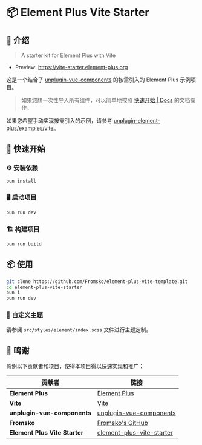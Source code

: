 # 📦 Element Plus Vite Starter

## 📑 介绍
> A starter kit for Element Plus with Vite

- Preview: <https://vite-starter.element-plus.org>

这是一个结合了 [unplugin-vue-components](https://github.com/antfu/unplugin-vue-components) 的按需引入的 Element Plus 示例项目。

> 如果您想一次性导入所有组件，可以简单地按照 [快速开始 | Docs](https://element-plus.org/zh-CN/guide/quickstart.html) 的文档操作。

如果您希望手动实现按需引入的示例，请参考 [unplugin-element-plus/examples/vite](https://github.com/element-plus/unplugin-element-plus/tree/main/examples/vite)。

## 🚀 快速开始

### ⚙️ 安装依赖

```bash
bun install
```

### 🖥️ 启动项目

```bash
bun run dev
```

### 🏗️ 构建项目

```bash
bun run build
```

## 📦 使用

```bash
git clone https://github.com/Fromsko/element-plus-vite-template.git
cd element-plus-vite-starter
bun i
bun run dev
```

### 🎨 自定义主题

请参阅 `src/styles/element/index.scss` 文件进行主题定制。

## 🙏 鸣谢

感谢以下贡献者和项目，使得本项目得以快速实现和推广：

| 贡献者       | 链接                                        |
|--------------|---------------------------------------------|
| **Element Plus** | [Element Plus](https://github.com/element-plus/element-plus) |
| **Vite**        | [Vite](https://github.com/vitejs/vite) |
| **unplugin-vue-components** | [unplugin-vue-components](https://github.com/unplugin/unplugin-vue-components) |
| **Fromsko**      | [Fromsko's GitHub](https://github.com/Fromsko) |
| **Element Plus Vite Starter** | [element-plus-vite-starter](https://github.com/element-plus/element-plus-vite-starter) |